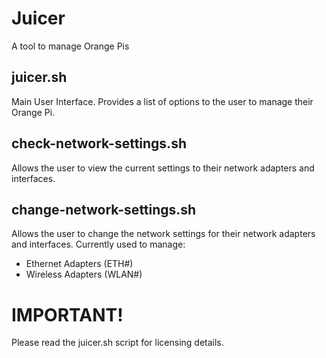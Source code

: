 # Juicer
A tool to manage Orange Pis

## juicer.sh

Main User Interface.  Provides a list of options to the user to manage their Orange Pi.

## check-network-settings.sh

Allows the user to view the current settings to their network adapters and interfaces.

## change-network-settings.sh

Allows the user to change the network settings for their network adapters and interfaces.
Currently used to manage:
  * Ethernet Adapters (ETH#)
  * Wireless Adapters (WLAN#)

# IMPORTANT!

Please read the juicer.sh script for licensing details.
